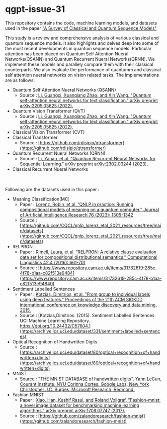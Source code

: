 # qgpt-issue-31
This repository contains the code, machine learning models, and datasets used in the paper ["A Survey of Classical and Quantum Sequence Models"]()

This study is a review and comprehensive analysis of various classical and quantum sequence models. It also highlights and delves deep into some of the most recent developments in quantum sequence models. Particular attention has been placed on Quantum Self Attention Nueral Networks(QSANN) and Quantum Recurrent Nueral Networks(QRNN). We implement these models and parallely compare them with their classical counterparts. We also evaluate the performance of quantumm and classical self attention nueral networks on vision related tasks. The implementations are as follows:
+ Quantum Self Attention Nueral Networks (QSANN)
  - Source : [Li, Guangxi, Xuanqiang Zhao, and Xin Wang. "Quantum self-attention neural networks for text classification." arXiv preprint arXiv:2205.05625 (2022).](https://arxiv.org/abs/2205.05625)
+ Quantum Vision Transformer (QVT)
  - Source : [Li, Guangxi, Xuanqiang Zhao, and Xin Wang. "Quantum self-attention neural networks for text classification." arXiv preprint arXiv:2205.05625 (2022).](https://arxiv.org/abs/2205.05625)
+ Classical Vision Transformer (CVT)
+ Classical Transformer
  - Source : [https://github.com/rdisipio/qtransformer](https://github.com/rdisipio/qtransformer)
+ Quantum Recurrent Nueral Networks (QRNN)
  - Source : [Li, Yanan, et al. "Quantum Recurrent Neural Networks for Sequential Learning." arXiv preprint arXiv:2302.03244 (2023).](https://arxiv.org/abs/2302.03244)
+ Classical Recurrent Nueral Networks 

<br/>
<br/>
Following are the datasets used in this paper :

+ Meaning Classification(MC)
  - Paper : [Lorenz, Robin, et al. ”QNLP in practice: Running compositional models of meaning on a quantum computer.” Journal of Artificial Intelligence Research 76 (2023): 1305-1342](https://www.jair.org/index.php/jair/article/view/14329)
  - Source : [https://github.com/CQCL/qnlp_lorenz_etal_2021_resources/tree/main/datasets](https://github.com/CQCL/qnlp_lorenz_etal_2021_resources/tree/main/datasets)
+ RELPRON
  - Paper : [Rimell, Laura, et al. ”RELPRON: A relative clause evaluation data set for compositional distributional semantics.” Computational Linguistics 42.4 (2016): 661-701](https://direct.mit.edu/coli/article-abstract/42/4/661/1555)
  - Source :  [https://www.repository.cam.ac.uk/items/31732619-285c-4f78-b1aa-c82f513e9484](https://www.repository.cam.ac.uk/items/31732619-285c-4f78-b1aa-c82f513e94840)
+ Sentiment Labelled Sentences
  - Paper : [Kotzias, Dimitrios, et al. "From group to individual labels using deep features." Proceedings of the 21th ACM SIGKDD international conference on knowledge discovery and data mining. 2015.](https://dl.acm.org/doi/abs/10.1145/2783258.2783380)
  - Source : [Kotzias,Dimitrios. (2015). Sentiment Labelled Sentences. UCI Machine Learning Repository. https://doi.org/10.24432/C57604.](https://archive.ics.uci.edu/dataset/331/sentiment+labelled+sentences)
+ Optical Recognition of Handwritten Digits
  - Source : [https://archive.ics.uci.edu/dataset/80/optical+recognition+of+handwritten+digits](https://archive.ics.uci.edu/dataset/80/optical+recognition+of+handwritten+digits)
+ MNIST
  - Source : ["THE MNIST DATABASE of handwritten digits". Yann LeCun, Courant Institute, NYU Corinna Cortes, Google Labs, New York Christopher J.C. Burges, Microsoft Research, Redmond.](http://yann.lecun.com/exdb/mnist/)
+ Fashion MNIST
  - Paper : [Xiao, Han, Kashif Rasul, and Roland Vollgraf. "Fashion-mnist: a novel image dataset for benchmarking machine learning algorithms." arXiv preprint arXiv:1708.07747 (2017).](https://arxiv.org/abs/1708.07747)
  - Source : [https://github.com/zalandoresearch/fashion-mnist](https://github.com/zalandoresearch/fashion-mnist)
